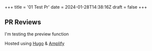 +++
title = '01 Test Pr'
date = 2024-01-28T14:38:16Z
draft = false
+++
## PR Reviews

I'm testing the preview function

Hosted using [Hugo](https://gohugo.io) & [Amplify](https://aws.amazon.com/amplify/)
